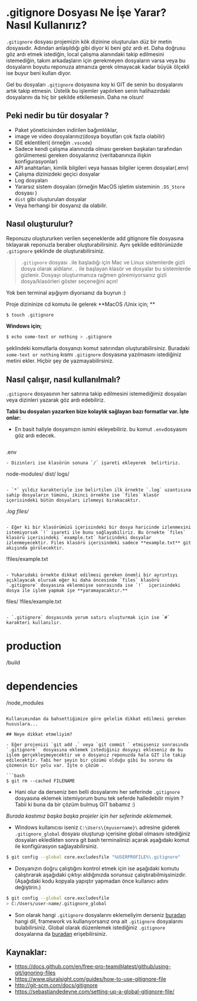 # .gitignore Dosyası Ne İşe Yarar? Nasıl Kullanırız?

`.gitignore` dosyası projemizin kök dizinine oluşturulan düz bir metin dosyasıdır. Adından anlaşıldığı gibi diyor ki beni göz ardı et. Daha doğrusu göz ardı etmek istediğin, local çalışma alanındaki takip edilmesini istemediğin, takım arkadaşların için gerekmeyen dosyaların varsa veya bu dosyaların boyutu reponuza atmanıza gerek olmayacak kadar büyük ölçekli ise buyur beni kullan diyor. 

Gel bu dosyaları `.gitignore` dosyasına koy ki GIT de senin bu dosyalarını artık takip etmesin. Üstelik bu işlemler yapılırken senin halihazırdaki dosyalarını da hiç bir şekilde etkilemesin. Daha ne olsun!

## Peki nedir bu tür dosyalar ? 
- Paket yöneticisinden indirilen bağımlılıklar,
- image ve video dosyalarınız(dosya boyutları çok fazla olabilir)
- IDE eklentileri( örneğin `.vscode`)
- Sadece kendi çalışma alanınızda olması gereken başkaları tarafından görülmemesi gereken dosyalarınız (veritabanınıza ilişkin konfigurasyonlar)
- API anahtarları, kimlik bilgileri veya hassas bilgiler içeren dosyalar(.env)
- Çalışma dizinizdeki geçici dosyalar
- Log dosyaları
- Yararsız sistem dosyaları (örneğin MacOS işletim sisteminin `.DS_Store` dosyası )
- `dist` gibi oluşturulan dosyalar
- Veya herhangi bir dosyanız da olabilir.

## Nasıl oluşturulur?
Reponuzu oluştururken verilen seçeneklerde add gitignore file dosyasına tıklayarak reponuzla beraber oluşturabilirsiniz. Aynı şekilde editörünüzde `.gitignore` şeklinde de oluşturabilirsiniz.

> `.gitignore` dosyası `.`ile başladığı için Mac ve Linux sistemlerde gizli dosya olarak aldılanır. `.` ile başlayan klasör ve dosyalar bu sistemlerde gizlenir. Dosyayı oluşturmanıza rağmen göremiyorsanız gizli dosya/klasörleri göster seçeneğini açın!

Yok ben terminal aşığıyım diyorsanız da buyrun :)

Proje dizininize cd komutu ile gelerek 
**MacOS /Unix için; **
```bash
$ touch .gitignore 
```

**Windows için;**
```bash
$ echo some-text or nothing > .gitignore
```

şeklindeki komutlarla dosyanızı komut satırından oluşturabilirsiniz. Buradaki `some-text or nothing` kısmı `.gitignore` dosyasına yazılmasını istediğiniz metini ekler. Hiçbir şey de yazmayabilirsiniz. 

## Nasıl  çalışır, nasıl kullanılmalı?
`.gitignore` dosyasının her satırına takip edilmesini istemediğimiz dosyaları veya dizinleri yazarak göz ardı edebiliriz.

**Tabii bu dosyaları yazarken bize kolaylık sağlayan bazı formatlar var.  İşte onlar:**

- En basit haliyle dosyamızın ismini ekleyebiliriz. bu komut `.env`dosyasını göz ardı edecek.
	```
.env
```
- Dizinleri ise klasörün sonuna `/` işareti ekleyerek  belirtiriz. 

```
node-modules/
dist/
logs/
```

- `*` yıldız karakteriyle ise belirtilen ilk örnekte `.log` uzantısına sahip dosyaların tümünü, ikinci örnekte ise `files` klasör içerisindeki bütün dosyaları izlemeyi bırakacaktır. 

```
*.log 
files/*
```

- Eğer ki bir klasörümüzü içerisindeki bir dosya haricinde izlenmesini istemiyorsak `!` işareti ile bunu sağlayabiliriz. Bu örnekte `files` klasörü içerisindeki `example.txt` haricindeki dosyalar izlenmeyecektir. Files klasörü içerisindeki sadece **example.txt** git akışında görülecektir.

```
!files/example.txt
```

- Yukarıdaki örnekte dikkat edilmesi gereken önemli bir ayrıntıyı açıklayacak olursak eğer ki daha öncesinde `files` klasörü `.gitignore` dosyasına eklenmişse sonrasında ise `!`  içerisindeki dosya ile işlem yapmak işe **yaramayacaktır.**

```
files/
!files/example.txt
```

- `.gitignore` dosyasında yorum satırı oluşturmak için ise `#` karakteri kullanılır.

```
# production
/build
  
# dependencies
/node_modules
```

Kullanımından da bahsettiğimize göre gelelim dikkat edilmesi gereken hususlara...

## Neye dikkat etmeliyim?

- Eğer projenizi `git add .` veya `git commit ` etmişseniz sonrasında  `.gitignore`  dosyasına eklemek istediğiniz dosyayı ekleseniz de bu işlem gerçekleşmeyecektir ve o dosyanız reponuzda hala GIT ile takip edilecektir. Tabi her şeyin bir çözümü olduğu gibi bu sorunu da çözmenin bir yolu var. İşte o çözüm .

```bash
$ git rm --cached FILENAME
```

- Hani olur da derseniz ben belli dosyalarımı her seferinde `.gitignore` dosyasına eklemek istemiyorum bunu tek seferde halledebilir miyim ? Tabii ki buna da bir çözüm bulmuş GIT babamız :)

*Burada kastımız başka başka projeler için her seferinde eklememek.*

- Windows kullanıcısı iseniz  `C:\Users\{myusername}\` adresine giderek  `.gitignore_global` dosyası oluşturup içerisine global olmasını istediğiniz dosyaları ekledikten sonra git bash terminalinizi açarak aşağıdakı komut ile konfigürasyon sağlayabilirsiniz. 

```bash
$ git config --global core.excludesfile "%USERPROFILE%\.gitignore"
```

- Dosyanızın doğru çalıştığını kontrol etmek için ise aşağıdaki komutu çalıştırarak aşağıdaki çıktıyı aldığınızda sorunsuz çalıştırabilmişsinizdir. (Aşağıdaki kodu kopyala yapıştır yapmadan önce kullanıcı adını değiştirin.)
```bash
$ git config --global core.excludesfile
> C:/Users/user-name/.gitignore_global  
```

- Son olarak hangi `.gitignore` dosyalarını eklemeliyim derseniz [buradan](https://github.com/github/gitignore) hangi dil, framework vs kullanıyorsanız ona ait `.gitignore` dosyalarını bulabilirsiniz. Global olarak düzenlemek istediğiniz `.gitignore` dosyalarına da [buradan](https://github.com/github/gitignore/tree/master/Global) erişebilirsiniz. 

## Kaynaklar:
- https://docs.github.com/en/free-pro-team@latest/github/using-git/ignoring-files
- https://www.pluralsight.com/guides/how-to-use-gitignore-file
- http://git-scm.com/docs/gitignore
- https://sebastiandedeyne.com/setting-up-a-global-gitignore-file/
